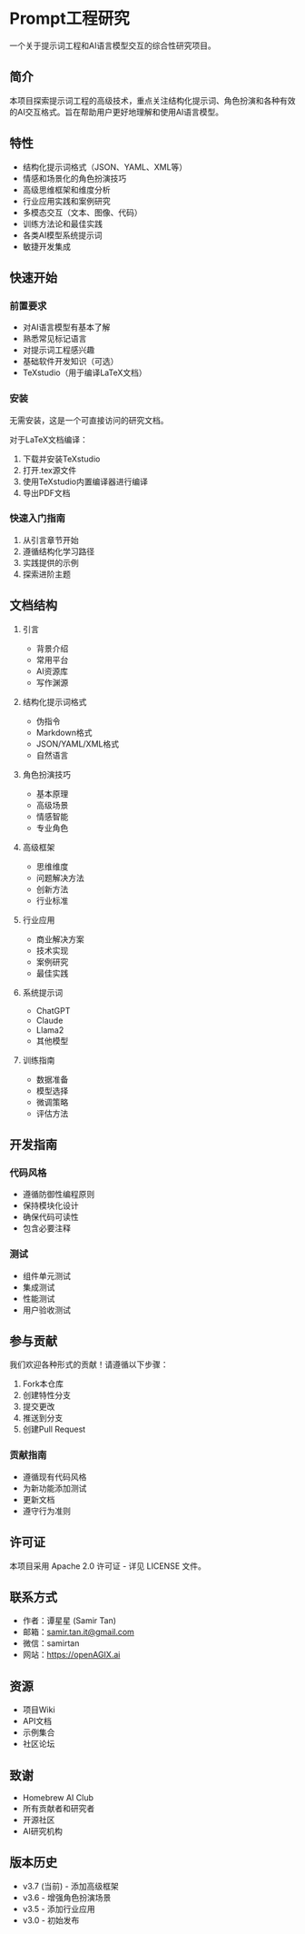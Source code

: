 # Prompt工程研究

一个关于提示词工程和AI语言模型交互的综合性研究项目。

## 简介

本项目探索提示词工程的高级技术，重点关注结构化提示词、角色扮演和各种有效的AI交互格式。旨在帮助用户更好地理解和使用AI语言模型。

## 特性

- 结构化提示词格式（JSON、YAML、XML等）
- 情感和场景化的角色扮演技巧
- 高级思维框架和维度分析
- 行业应用实践和案例研究
- 多模态交互（文本、图像、代码）
- 训练方法论和最佳实践
- 各类AI模型系统提示词
- 敏捷开发集成

## 快速开始

### 前置要求

- 对AI语言模型有基本了解
- 熟悉常见标记语言
- 对提示词工程感兴趣
- 基础软件开发知识（可选）
- TeXstudio（用于编译LaTeX文档）

### 安装

无需安装，这是一个可直接访问的研究文档。

对于LaTeX文档编译：
1. 下载并安装TeXstudio
2. 打开.tex源文件
3. 使用TeXstudio内置编译器进行编译
4. 导出PDF文档

### 快速入门指南

1. 从引言章节开始
2. 遵循结构化学习路径
3. 实践提供的示例
4. 探索进阶主题

## 文档结构

1. 引言
   - 背景介绍
   - 常用平台
   - AI资源库
   - 写作渊源

2. 结构化提示词格式
   - 伪指令
   - Markdown格式
   - JSON/YAML/XML格式
   - 自然语言

3. 角色扮演技巧
   - 基本原理
   - 高级场景
   - 情感智能
   - 专业角色

4. 高级框架
   - 思维维度
   - 问题解决方法
   - 创新方法
   - 行业标准

5. 行业应用
   - 商业解决方案
   - 技术实现
   - 案例研究
   - 最佳实践

6. 系统提示词
   - ChatGPT
   - Claude
   - Llama2
   - 其他模型

7. 训练指南
   - 数据准备
   - 模型选择
   - 微调策略
   - 评估方法

## 开发指南

### 代码风格

- 遵循防御性编程原则
- 保持模块化设计
- 确保代码可读性
- 包含必要注释

### 测试

- 组件单元测试
- 集成测试
- 性能测试
- 用户验收测试

## 参与贡献

我们欢迎各种形式的贡献！请遵循以下步骤：

1. Fork本仓库
2. 创建特性分支
3. 提交更改
4. 推送到分支
5. 创建Pull Request

### 贡献指南

- 遵循现有代码风格
- 为新功能添加测试
- 更新文档
- 遵守行为准则

## 许可证

本项目采用 Apache 2.0 许可证 - 详见 LICENSE 文件。

## 联系方式

- 作者：谭星星 (Samir Tan)
- 邮箱：samir.tan.it@gmail.com
- 微信：samirtan
- 网站：https://openAGIX.ai

## 资源

- 项目Wiki
- API文档
- 示例集合
- 社区论坛

## 致谢

- Homebrew AI Club
- 所有贡献者和研究者
- 开源社区
- AI研究机构

## 版本历史

- v3.7 (当前) - 添加高级框架
- v3.6 - 增强角色扮演场景
- v3.5 - 添加行业应用
- v3.0 - 初始发布
